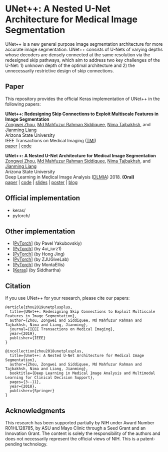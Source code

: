# UNet++: A Nested U-Net Architecture for Medical Image Segmentation

UNet++ is a new general purpose image segmentation architecture for more accurate image segmentation. UNet++ consists of U-Nets of varying depths whose decoders are densely connected at the same resolution via the redesigned skip pathways, which aim to address two key challenges of the U-Net: 1) unknown depth of the optimal architecture and 2) the unnecessarily restrictive design of skip connections.

## Paper

This repository provides the official Keras implementation of UNet++ in the following papers:

**UNet++: Redesigning Skip Connections to Exploit Multiscale Features in Image Segmentation** <br/>
[Zongwei Zhou](https://www.zongweiz.com), [Md Mahfuzur Rahman Siddiquee](https://github.com/mahfuzmohammad), [Nima Tajbakhsh](https://www.linkedin.com/in/nima-tajbakhsh-b5454376/), and [Jianming Liang](https://chs.asu.edu/jianming-liang) <br/>
Arizona State University <br/>
IEEE Transactions on Medical Imaging ([TMI](https://ieee-tmi.org/)) <br/>
[paper](https://arxiv.org/abs/1912.05074) | [code](https://github.com/MrGiovanni/Nested-UNet)

**UNet++: A Nested U-Net Architecture for Medical Image Segmentation** <br/>
[Zongwei Zhou](https://www.zongweiz.com), [Md Mahfuzur Rahman Siddiquee](https://github.com/mahfuzmohammad), [Nima Tajbakhsh](https://www.linkedin.com/in/nima-tajbakhsh-b5454376/), and [Jianming Liang](https://chs.asu.edu/jianming-liang) <br/>
Arizona State University <br/>
Deep Learning in Medical Image Analysis ([DLMIA](https://cs.adelaide.edu.au/~dlmia4/)) 2018. **(Oral)** <br/>
[paper](https://arxiv.org/abs/1807.10165) | [code](https://github.com/MrGiovanni/Nested-UNet) | [slides](https://docs.wixstatic.com/ugd/deaea1_1d1e512ebedc4facbb242d7a0f2b7a0b.pdf) | [poster](https://docs.wixstatic.com/ugd/deaea1_993c14ef78f844c88a0dae9d93e4857c.pdf) | [blog](https://zhuanlan.zhihu.com/p/44958351)

## Official implementation

- keras/
- pytorch/

## Other implementation
- [[PyTorch](https://github.com/qubvel/segmentation_models.pytorch)] (by Pavel Yakubovskiy)
- [[PyTorch](https://github.com/4uiiurz1/pytorch-nested-unet)] (by 4ui_iurz1)
- [[PyTorch](https://towardsdatascience.com/biomedical-image-segmentation-unet-991d075a3a4b)] (by Hong Jing)
- [[PyTorch](https://github.com/ZJUGiveLab/UNet-Version)] (by ZJUGiveLab)
- [[PyTorch](https://github.com/MontaEllis/Pytorch-Medical-Segmentation)] (by MontaEllis)
- [[Keras](https://www.kaggle.com/meaninglesslives/nested-unet-with-efficientnet-encoder)] (by Siddhartha)



## Citation
If you use UNet++ for your research, please cite our papers:
```
@article{zhou2019unetplusplus,
  title={UNet++: Redesigning Skip Connections to Exploit Multiscale Features in Image Segmentation},
  author={Zhou, Zongwei and Siddiquee, Md Mahfuzur Rahman and Tajbakhsh, Nima and Liang, Jianming},
  journal={IEEE Transactions on Medical Imaging},
  year={2019},
  publisher={IEEE}
}

@incollection{zhou2018unetplusplus,
  title={Unet++: A Nested U-Net Architecture for Medical Image Segmentation},
  author={Zhou, Zongwei and Siddiquee, Md Mahfuzur Rahman and Tajbakhsh, Nima and Liang, Jianming},
  booktitle={Deep Learning in Medical Image Analysis and Multimodal Learning for Clinical Decision Support},
  pages={3--11},
  year={2018},
  publisher={Springer}
}
```

## Acknowledgments

This research has been supported partially by NIH under Award Number R01HL128785, by ASU and Mayo Clinic through a Seed Grant and an Innovation Grant. The content is solely the responsibility of the authors and does not necessarily represent the official views of NIH. This is a patent-pending technology.
